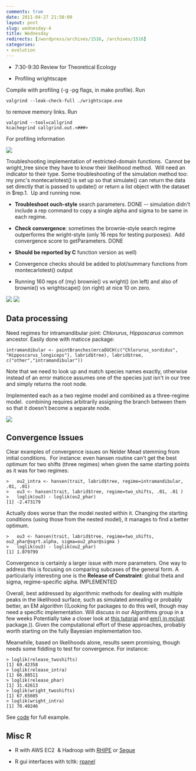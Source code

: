 ```yaml
---
comments: true
date: 2011-04-27 21:58:09
layout: post
slug: wednesday-4
title: Wednesday
redirects: [/wordpress/archives/1516, /archives/1516]
categories:
- evolution
---
```



	
  * 7:30-9:30 Review for Theoretical Ecology

	
  * Profiling wrightscape


Compile with profiling (-g -pg flags, in make profile). Run

    
    valgrind --leak-check-full ./wrightscape.exe


to remove memory links. Run

    
    valgrind --tool=callgrind
    kcachegrind callgrind.out.<###>
    


For profiling information

![]( http://farm6.staticflickr.com/5063/5661945204_f60bfe6c64_o.png )


Troubleshooting implementation of restricted-domain functions.  Cannot be wright_tree since they have to know their likelihood method.  Will need an indicator to their type. Some troubleshooting of the simulation method too: my pmc's montecarlotest() is set up so that simulate() can return the data set directly that is passed to update() or return a list object with the dataset in $rep.1.  Up and running now.



	
  * **Troubleshoot ouch-style** search parameters. DONE -- simulation didn't include a rep command to copy a single alpha and sigma to be same in each regime.



	
  * **Check convergence**: sometimes the brownie-style search regime outperforms the wright-style (only 16 reps for testing purposes).  Add convergence score to getParameters. DONE

	
  * **Should be reported by C** function version as well)

	
  * Convergence checks should be added to plot/summary functions from montecarlotest() output



	
  * Running 160 reps of (my) brownie() vs wright() (on left) and also of brownie() vs wrightscape() (on right) at nice 10 on zero.


![]( http://farm6.staticflickr.com/5063/5662235611_503cb5522e_o.png )
 ![]( http://farm6.staticflickr.com/5189/5662211039_d8b525eb2a_o.png )





## Data processing


Need regimes for intramandibular joint: <em>Chlorurus</em>, <em>Hipposcarus</em> common ancestor.  Easily done with maticce package:

    
    intramandibular <- paintBranches(mrcaOUCH(c("Chlorurus_sordidus", "Hipposcarus_longiceps"), labrid$tree), labrid$tree, c("other","intramandibular"))
    


Note that we need to look up and match species names exactly, otherwise instead of an error maticce assumes one of the species just isn't in our tree and simply returns the root node.

Implemented each as a two regime model and combined as a three-regime model.  combining requires arbitrarily assigning the branch between them so that it doesn't become a separate node.

![]( http://farm6.staticflickr.com/5104/5663194868_444e683067_o.png )



## Convergence Issues


Clear examples of convergence issues on Nelder Mead stemming from initial conditions.  For instance:
even hansen routine can't get the best optimum for two shifts (three regimes) when given the same starting points as it was for two regimes:


    
    
    >   ou2_intra <- hansen(trait, labrid$tree, regime=intramandibular, .01, .01)
    >   ou3 <- hansen(trait, labrid$tree, regime=two_shifts, .01, .01 )
    >   loglik(ou3) - loglik(ou2_phar)
    [1] -2.473179
    


Actually does worse than the model nested within it.  Changing the starting conditions (using those from the nested model), it manages to find a better optimum.  

    
    
    >   ou3 <- hansen(trait, labrid$tree, regime=two_shifts, ou2_phar@sqrt.alpha, sigma=ou2_phar@sigma )
    >   loglik(ou3) - loglik(ou2_phar)
    [1] 1.079799
    


 

Convergence is certainly a larger issue with more parameters.  One way to address this is focusing on comparing subcases of the general form.  A particularly interesting one is the **Release of Constraint**: global theta and sigma, regime-specific alpha.  IMPLEMENTED

Overall, best addressed by algorithmic methods for dealing with multiple peaks in the likelihood surface, such as simulated annealing or probably better, an EM algorithm ((Looking for packages to do this well, though may need a specific implementation.  Will discuss in our Algorithms group in a few weeks  Potentially take a closer look at [this tutorial](http://en.wikibooks.org/wiki/Data_Mining_Algorithms_In_R/Clustering/Expectation_Maximization_%28EM%29) and [em() in mclust](http://rss.acs.unt.edu/Rdoc/library/mclust/html/em.html) package.)).  Given the computational effort of these approaches, probably worth starting on the fully Bayesian implementation too.   

Meanwhile, based on likelihoods alone, results seem promising, though needs some fiddling to test for convergence.  For instance:


    
    
    > loglik(release_twoshifts)
    [1] 69.42358
    > loglik(release_intra)
    [1] 66.88511
    > loglik(release_phar)
    [1] 31.42613
    > loglik(wright_twoshifts)
    [1] 67.65605
    > loglik(wright_intra)
    [1] 70.40246
    



See [code](https://github.com/cboettig/wrightscape/blob/ad3bd09f7d6b958c019f329415f6fcfdbf267367/demos/model_fits.R) for full example.  



## Misc R





	
  * R with AWS EC2  & Hadroop with [RHIPE](http://www.stat.purdue.edu/~sguha/rhipe/) or [Segue](http://code.google.com/p/segue/)

	
  * R gui interfaces with tcltk: [rpanel](http://ideas.repec.org/a/jss/jstsof/17i09.html)



